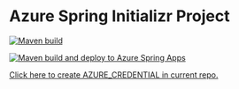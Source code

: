 
# Azure Spring Initializr Project

[![Maven build](../../actions/workflows/maven.yml/badge.svg)](../../actions/workflows/maven.yml)

[![Maven build and deploy to Azure Spring Apps](../../actions/workflows/maven_build_and_deploy_to_azure_spring_apps_with_artifact.yml/badge.svg)](../../actions/workflows/maven_build_and_deploy_to_azure_spring_apps_with_artifact.yml)

[Click here to create AZURE_CREDENTIAL in current repo.](https://asa-create-and-push-credential-app-create-and-push-credential.azuremicroservices.io/createCredentialPushToGitHubActionsSecrets)
